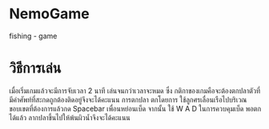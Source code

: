 # NemoGame

fishing - game

# วิธีการเล่น

เมื่อเริ่มเกมแล้วจะมีการจับเวลา 2 นาที เล่นจนกว่าเวลาจะหมด ซึ่ง กติกาของเกมคือจะต้องตกปลาตัวที่มีคำศัพท์ที่สะกดถูกต้องติดอยู่จึงจะได้คะแนน
การตกปลา ตกโดยการ ใช้ลูกศรเลื่อนเรือไปบริเวณขอบเขตที่ต้องการแล้วกด Spacebar เพื่อนหย่อนเบ็ด จากนั้น ใช้ W A D ในการควบคุมเบ็ด พอตกได้แล้ว ลากปลาขึ้นไปให้พ้นผิวน้ำจึงจะได้คะแนน
